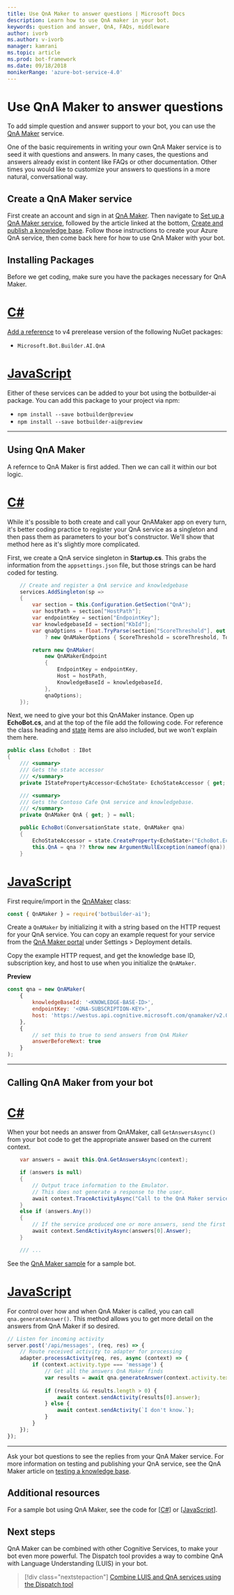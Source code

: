 ```yaml
---
title: Use QnA Maker to answer questions | Microsoft Docs
description: Learn how to use QnA maker in your bot.
keywords: question and answer, QnA, FAQs, middleware 
author: ivorb
ms.author: v-ivorb
manager: kamrani
ms.topic: article
ms.prod: bot-framework
ms.date: 09/18/2018
monikerRange: 'azure-bot-service-4.0'
---
```


# Use QnA Maker to answer questions

To add simple question and answer support to your bot, you can use the [QnA Maker](https://docs.microsoft.com/en-us/azure/cognitive-services/qnamaker/home) service.

One of the basic requirements in writing your own QnA Maker service is to seed it with questions and answers. In many cases, the questions and answers already exist in content like FAQs or other documentation. Other times you would like to customize your answers to questions in a more natural, conversational way.

## Create a QnA Maker service

First create an account and sign in at [QnA Maker](https://qnamaker.ai/). Then navigate to [Set up a QnA Maker service](https://docs.microsoft.com/en-us/azure/cognitive-services/qnamaker/how-to/set-up-qnamaker-service-azure), followed by the article linked at the bottom, [Create and publish a knowledge base](https://docs.microsoft.com/en-us/azure/cognitive-services/qnamaker/quickstarts/create-publish-knowledge-base). Follow those instructions to create your Azure QnA service, then come back here for how to use QnA Maker with your bot.

## Installing Packages

Before we get coding, make sure you have the packages necessary for QnA Maker.

# [C#](#tab/cs)

[Add a reference](https://docs.microsoft.com/en-us/nuget/tools/package-manager-ui) to v4 prerelease version of the following NuGet packages:

* `Microsoft.Bot.Builder.AI.QnA`

# [JavaScript](#tab/js)

Either of these services can be added to your bot using the botbuilder-ai package. You can add this package to your project via npm:

* `npm install --save botbuilder@preview`
* `npm install --save botbuilder-ai@preview`

---


## Using QnA Maker

A refernce to QnA Maker is first added. Then we can call it within our bot logic.

# [C#](#tab/cs)

While it's possible to both create and call your QnAMaker app on every turn, it's better coding practice to register your QnA service as a singleton and then pass them as parameters to your bot's constructor. We'll show that method here as it's slightly more complicated.

First, we create a QnA service singleton in **Startup.cs**. This grabs the information from the `appsettings.json` file, but those strings can be hard coded for testing. 

```csharp
    // Create and register a QnA service and knowledgebase
    services.AddSingleton(sp =>
    {
        var section = this.Configuration.GetSection("QnA");
        var hostPath = section["HostPath"];
        var endpointKey = section["EndpointKey"];
        var knowledgebaseId = section["KbId"];
        var qnaOptions = float.TryParse(section["ScoreThreshold"], out float scoreThreshold)
            ? new QnAMakerOptions { ScoreThreshold = scoreThreshold, Top = 1 } : null;

        return new QnAMaker(
            new QnAMakerEndpoint
            {
                EndpointKey = endpointKey,
                Host = hostPath,
                KnowledgeBaseId = knowledgebaseId,
            },
            qnaOptions);
    });
```

Next, we need to give your bot this QnAMaker instance. Open up **EchoBot.cs**, and at the top of the file add the following code. For reference the class heading and [state](bot-builder-howto-v4-state.md) items are also included, but we won't explain them here.

```csharp
public class EchoBot : IBot
{
    /// <summary>
    /// Gets the state accessor
    /// </summary>
    private IStatePropertyAccessor<EchoState> EchoStateAccessor { get; }

    /// <summary>
    /// Gets the Contoso Cafe QnA service and knowledgebase.
    /// </summary>
    private QnAMaker QnA { get; } = null;

    public EchoBot(ConversationState state, QnAMaker qna)
    {
        EchoStateAccessor = state.CreateProperty<EchoState>("EchoBot.EchoState");
        this.QnA = qna ?? throw new ArgumentNullException(nameof(qna));
    }
```

# [JavaScript](#tab/js)

First require/import in the [QnAMaker](https://github.com/Microsoft/botbuilder-js/tree/master/doc/botbuilder-ai/classes/botbuilder_ai.qnamaker.md) class:

```js
const { QnAMaker } = require('botbuilder-ai');
```

Create a `QnAMaker` by initializing it with a string based on the HTTP request for your QnA service. You can copy an example request for your service from the [QnA Maker portal](https://qnamaker.ai) under Settings > Deployment details.

Copy the example HTTP request, and get the knowledge base ID, subscription key, and host to use when you initialize the `QnAMaker`.

**Preview**
```js
const qna = new QnAMaker(
    {
        knowledgeBaseId: '<KNOWLEDGE-BASE-ID>',
        endpointKey: '<QNA-SUBSCRIPTION-KEY>',
        host: 'https://westus.api.cognitive.microsoft.com/qnamaker/v2.0'
    },
    {
        // set this to true to send answers from QnA Maker
        answerBeforeNext: true
    }
);
```

---

## Calling QnA Maker from your bot

# [C#](#tab/cs)

When your bot needs an answer from QnAMaker, call `GetAnswersAsync()` from your bot code to get the appropriate answer based on the current context.

```csharp
    var answers = await this.QnA.GetAnswersAsync(context);

    if (answers is null)
    {
        // Output trace information to the Emulator.
        // This does not generate a response to the user.
        await context.TraceActivityAsync("Call to the QnA Maker service failed.", System.Threading.CancellationToken.None);
    }
    else if (answers.Any())
    {
        // If the service produced one or more answers, send the first one.
        await context.SendActivityAsync(answers[0].Answer);
    }

    /// ...
```

See the [QnA Maker sample](https://aka.ms/qna-cs-bot-sample) for a sample bot.

# [JavaScript](#tab/js)

For control over how and when QnA Maker is called, you can call `qna.generateAnswer()`. This method allows you to get more detail on the answers from QnA Maker if so desired.

```js
// Listen for incoming activity 
server.post('/api/messages', (req, res) => {
    // Route received activity to adapter for processing
    adapter.processActivity(req, res, async (context) => {
        if (context.activity.type === 'message') {
            // Get all the answers QnA Maker finds
            var results = await qna.generateAnswer(context.activity.text);
            
            if (results && results.length > 0) {
                await context.sendActivity(results[0].answer);
            } else {
                await context.sendActivity(`I don't know.`);
            }    
        }
    });
});
```

---

Ask your bot questions to see the replies from your QnA Maker service. For more information on testing and publishing your QnA service, see the QnA Maker article on [testing a knowledge base](https://docs.microsoft.com/en-us/azure/cognitive-services/qnamaker/how-to/test-knowledge-base).

## Additional resources

For a sample bot using QnA Maker, see the code for [[C#](https://aka.ms/cs-qna)] or [[JavaScript](https://aka.ms/js-qna-sample)].

## Next steps

QnA Maker can be combined with other Cognitive Services, to make your bot even more powerful. The Dispatch tool provides a way to combine QnA with Language Understanding (LUIS) in your bot.

> [!div class="nextstepaction"]
> [Combine LUIS and QnA services using the Dispatch tool](./bot-builder-tutorial-dispatch.md)
